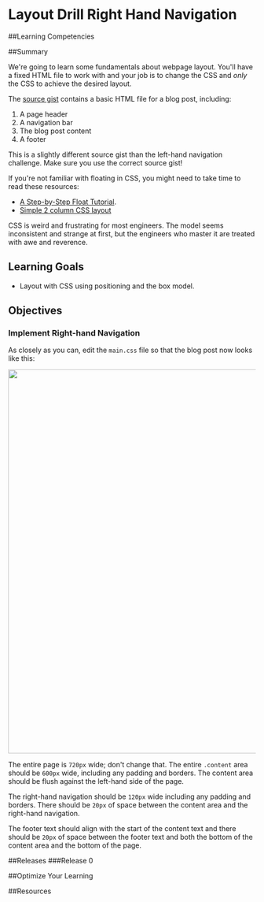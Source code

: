 # Layout Drill Right Hand Navigation 
 
##Learning Competencies 

##Summary 

 We're going to learn some fundamentals about webpage layout.  You'll have a fixed HTML file to work with and your job is to change the CSS and *only* the CSS to achieve the desired layout.

The [source gist](https://gist.github.com/dbc-challenges/d5b38979127ce4aa6384) contains a basic HTML file for a blog post, including:

1. A page header
2. A navigation bar
3. The blog post content
4. A footer

This is a slightly different source gist than the left-hand navigation challenge.  Make sure you use the correct source gist!

If you're not familiar with floating in CSS, you might need to take time to read these resources:

* [A Step-by-Step Float Tutorial](http://css.maxdesign.com.au/floatutorial/).
* [Simple 2 column CSS layout](http://www.456bereastreet.com/lab/developing_with_web_standards/csslayout/2-col/)

CSS is weird and frustrating for most engineers.  The model seems inconsistent and strange at first, but the engineers who master it are treated with awe and reverence.

## Learning Goals

* Layout with CSS using positioning and the box model.

## Objectives

### Implement Right-hand Navigation

As closely as you can, edit the `main.css` file so that the blog post now looks like this:

<a href="http://cl.ly/image/1J3g0O060b3k" target="_blank"><img src="http://f.cl.ly/items/263S160T3a2H3j1F3S23/Screen%20Shot%202013-02-16%20at%207.14.14%20PM.png" width="780"></a>

The entire page is `720px` wide; don't change that.  The entire `.content` area should be `600px` wide, including any padding and borders.  The content area should be flush against the left-hand side of the page.

The right-hand navigation should be `120px` wide including any padding and borders.  There should be `20px` of space between the content area and the right-hand navigation.

The footer text should align with the start of the content text and there should be `20px` of space between the footer text and both the bottom of the content area and the bottom of the page. 

##Releases
###Release 0 

##Optimize Your Learning 

##Resources